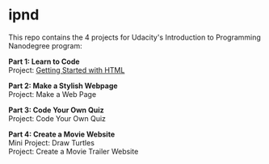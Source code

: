 # ipnd
This repo contains the 4 projects for Udacity's Introduction to Programming Nanodegree program:

<b>Part 1: Learn to Code</b>
<br>Project: <a href="https://github.com/tiifffany/ipnd/blob/master/part1/project1.html">Getting Started with HTML</a>

<b>Part 2: Make a Stylish Webpage</b>
<br>Project: Make a Web Page

<b>Part 3: Code Your Own Quiz</b>
<br>Project: Code Your Own Quiz

<b>Part 4: Create a Movie Website</b>
<br>Mini Project: Draw Turtles
<br>Project: Create a Movie Trailer Website
